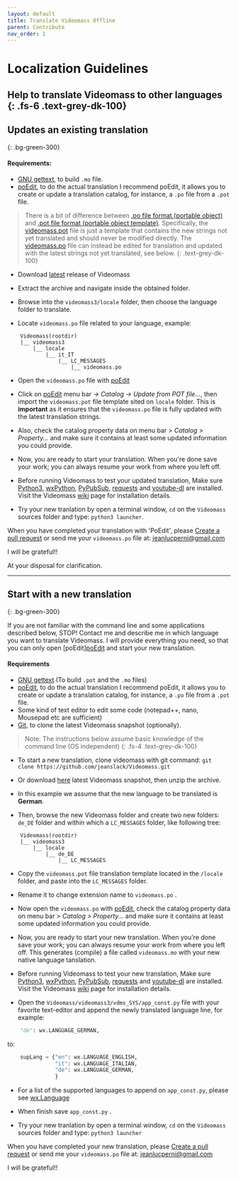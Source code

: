 ```yaml
---
layout: default
title: Translate Videomass Offline
parent: Contribute
nav_order: 1
---
```


# Localization Guidelines

Help to translate Videomass to other languages
{: .fs-6 .text-grey-dk-100}
-----------------

## Updates an existing translation
{: .bg-green-300}

#### Requirements:
- [GNU gettext](https://www.gnu.org/software/gettext), to build `.mo` file.
- [poEdit](https://poedit.net/), to do the actual translation I recommend poEdit, 
it allows you to create or update a translation catalog, for instance, a `.po` file from 
a `.pot` file.

> There is a bit of difference between [.po file format (portable object)](https://www.gnu.org/software/gettext/manual/html_node/PO-Files.html) 
> and [.pot file format (portable object template)](https://help.phrase.com/help/gettext-template-pot-files). 
> Specifically, the [videomass.pot](https://github.com/jeanslack/Videomass/blob/master/videomass3/locale/videomass.pot) 
> file is just a template that contains the new strings not yet translated and should 
> never be modified directly. The [videomass.po](https://github.com/jeanslack/Videomass/blob/master/videomass3/locale/it_IT/LC_MESSAGES/videomass.po) 
> file can instead be edited for translation and updated with the latest strings 
> not yet translated, see below.
{: .text-grey-dk-100}

- Download [latest](https://github.com/jeanslack/Videomass/releases/latest) release of Videomass

- Extract the archive and navigate inside the obtained folder.

- Browse into the `videomass3/locale` folder, then choose the language folder to translate.

- Locate `videomass.po` file related to your language, example:

``` text
    Videomass(rootdir)
    |__ videomass3
        |__ locale
            |__ it_IT
                |__ LC_MESSAGES
                    |__ videomass.po
```
- Open the `videomass.po` file with [poEdit](https://poedit.net/) 

- Click on [poEdit](https://poedit.net/) menu bar *-> Catalog -> Update from POT file...*, then 
import the `videomass.pot` file template sited on `locale` folder. This is **important** as it 
ensures that the `videomass.po` file is fully updated with the latest translation strings.

- Also, check the catalog property data on menu bar *> Catalog > Property...*
and make sure it contains at least some updated information you could provide.

- Now, you are ready to start your translation. When you're done save your work; 
you can always resume your work from where you left off.

- Before running Videomass to test your updated translation, Make sure 
[Python3](https://www.python.org/), [wxPython](https://www.wxpython.org/), 
[PyPubSub](https://pypubsub.readthedocs.io/en/v4.0.3/), [requests](https://docs.python-requests.org/en/master/) 
and [youtube-dl](https://youtube-dl.org/) are installed. Visit the Videomass 
[wiki](https://github.com/jeanslack/Videomass/wiki/Installing-dependencies) 
page for installation details. 

- Try your new tranlation by open a terminal window, `cd` on the `Videomass` 
sources folder and type: `python3 launcher`. 

When you have completed your translation with 'PoEdit', please [Create a pull 
request](https://github.com/jeanslack/Videomass/pulls) or send me your 
`videomass.po` file at: <jeanlucperni@gmail.com>   

I will be grateful!!

At your disposal for clarification.

-----------------

## Start with a new translation
{: .bg-green-300}

If you are not familiar with the command line and some applications described below, STOP! 
Contact me and describe me in which language you want to translate Videomass. I will provide 
everything you need, so that you can only open [poEdit][poEdit](https://poedit.net/) 
and start your new translation. 

#### Requirements
- [GNU gettext](https://www.gnu.org/software/gettext) (To build `.pot` and the 
`.mo` files)
- [poEdit](https://poedit.net/), to do the actual translation I recommend poEdit, 
it allows you to create or update a translation catalog, for instance, a `.po` file from 
a `.pot` file.
- Some kind of text editor to edit some code (notepad++, nano, Mousepad etc are sufficient)
- [Git](https://git-scm.com/downloads), to clone the latest Videomass snapshot (optionally).

> Note: The instructions below assume basic knowledge of the command line (OS independent)
{: .fs-4 .text-grey-dk-100}

- To start a new translation, clone videomass with git command: `git clone https://github.com/jeanslack/Videomass.git`

- Or download [here](https://github.com/jeanslack/Videomass/archive/refs/heads/master.zip) latest Videomass snapshot, then unzip the archive.

- In this example we assume that the new language to be translated is **German**. 

- Then, browse the new Videomass folder and create two new folders: `de_DE` folder 
and within which a `LC_MESSAGES` folder, like following tree:

```text
    Videomass(rootdir)
    |__ videomass3
        |__ locale
            |__ de_DE
                |__ LC_MESSAGES
```
                
- Copy the `videomass.pot` file translation template located in the `/locale` 
folder, and paste into the `LC_MESSAGES` folder.

- Rename it to change extension name to `videomass.po` . 

- Now open the `videomass.po` with [poEdit](https://poedit.net/), check the catalog 
property data on menu bar *> Catalog > Property...* and make sure it contains at least 
some updated information you could provide.

- Now, you are ready to start your new translation. When you're done save your work; 
you can always resume your work from where you left off. This generates (compile) a file called 
`videomass.mo` with your new native language tanslation.

- Before running Videomass to test your new translation, Make sure 
[Python3](https://www.python.org/), [wxPython](https://www.wxpython.org/), 
[PyPubSub](https://pypubsub.readthedocs.io/en/v4.0.3/), [requests](https://docs.python-requests.org/en/master/) 
and [youtube-dl](https://youtube-dl.org/) are installed. Visit the Videomass 
[wiki](https://github.com/jeanslack/Videomass/wiki/Installing-dependencies) 
page for installation details. 

- Open the `Videomass/videomass3/vdms_SYS/app_const.py` file with your favorite 
text-editor and append the newly translated language line, for example:

```python
    "de": wx.LANGUAGE_GERMAN,
```

to:

```python
    supLang = {"en": wx.LANGUAGE_ENGLISH,
               "it": wx.LANGUAGE_ITALIAN,
               "de": wx.LANGUAGE_GERMAN,
               }
```

- For a list of the supported languages to append on `app_const.py`, please see 
[wx.Language](https://wxpython.org/Phoenix/docs/html/wx.Language.enumeration.html#wx-language)

- When finish save `app_const.py` .

- Try your new tranlation by open a terminal window, `cd` on the `Videomass` 
sources folder and type: `python3 launcher`

When you have completed your new translation, please [Create a pull 
request](https://github.com/jeanslack/Videomass/pulls) or send me your 
`videomass.po` file at: <jeanlucperni@gmail.com> 

I will be grateful!!
